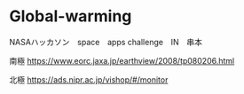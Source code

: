 # Global-warming

NASAハッカソン　space　apps challenge　IN　串本


南極
https://www.eorc.jaxa.jp/earthview/2008/tp080206.html


北極
https://ads.nipr.ac.jp/vishop/#/monitor


